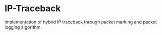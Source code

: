 # IP-Traceback
Implementation of hybrid IP traceback through packet marking and packet logging algorithm.
